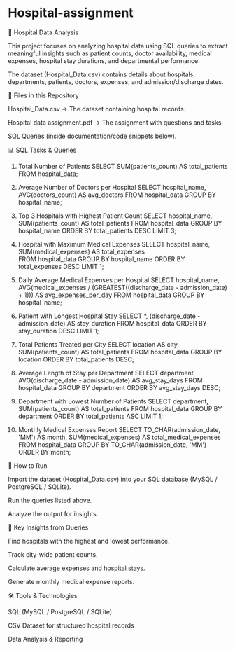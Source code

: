 # Hospital-assignment
🏥 Hospital Data Analysis

This project focuses on analyzing hospital data using SQL queries to extract meaningful insights such as patient counts, doctor availability, medical expenses, hospital stay durations, and departmental performance.

The dataset (Hospital_Data.csv) contains details about hospitals, departments, patients, doctors, expenses, and admission/discharge dates.

📂 Files in this Repository

Hospital_Data.csv → The dataset containing hospital records.

Hospital data assignment.pdf → The assignment with questions and tasks.

SQL Queries (inside documentation/code snippets below).

📊 SQL Tasks & Queries
1. Total Number of Patients
SELECT SUM(patients_count) AS total_patients 
FROM hospital_data;

2. Average Number of Doctors per Hospital
SELECT hospital_name, AVG(doctors_count) AS avg_doctors 
FROM hospital_data 
GROUP BY hospital_name;

3. Top 3 Hospitals with Highest Patient Count
SELECT hospital_name, SUM(patients_count) AS total_patients 
FROM hospital_data 
GROUP BY hospital_name 
ORDER BY total_patients DESC 
LIMIT 3;

4. Hospital with Maximum Medical Expenses
SELECT hospital_name, SUM(medical_expenses) AS total_expenses  
FROM hospital_data 
GROUP BY hospital_name 
ORDER BY total_expenses DESC 
LIMIT 1;

5. Daily Average Medical Expenses per Hospital
SELECT hospital_name, 
       AVG(medical_expenses / (GREATEST((discharge_date - admission_date) + 1))) AS avg_expenses_per_day 
FROM hospital_data 
GROUP BY hospital_name;

6. Patient with Longest Hospital Stay
SELECT *, (discharge_date - admission_date) AS stay_duration 
FROM hospital_data 
ORDER BY stay_duration DESC 
LIMIT 1;

7. Total Patients Treated per City
SELECT location AS city, SUM(patients_count) AS total_patients 
FROM hospital_data 
GROUP BY location 
ORDER BY total_patients DESC;

8. Average Length of Stay per Department
SELECT department, 
       AVG(discharge_date - admission_date) AS avg_stay_days 
FROM hospital_data 
GROUP BY department 
ORDER BY avg_stay_days DESC;

9. Department with Lowest Number of Patients
SELECT department, SUM(patients_count) AS total_patients 
FROM hospital_data 
GROUP BY department 
ORDER BY total_patients ASC 
LIMIT 1;

10. Monthly Medical Expenses Report
SELECT TO_CHAR(admission_date, 'MM') AS month, 
       SUM(medical_expenses) AS total_medical_expenses 
FROM hospital_data 
GROUP BY TO_CHAR(admission_date, 'MM') 
ORDER BY month;

🚀 How to Run

Import the dataset (Hospital_Data.csv) into your SQL database (MySQL / PostgreSQL / SQLite).

Run the queries listed above.

Analyze the output for insights.

📌 Key Insights from Queries

Find hospitals with the highest and lowest performance.

Track city-wide patient counts.

Calculate average expenses and hospital stays.

Generate monthly medical expense reports.

🛠️ Tools & Technologies

SQL (MySQL / PostgreSQL / SQLite)

CSV Dataset for structured hospital records

Data Analysis & Reporting
